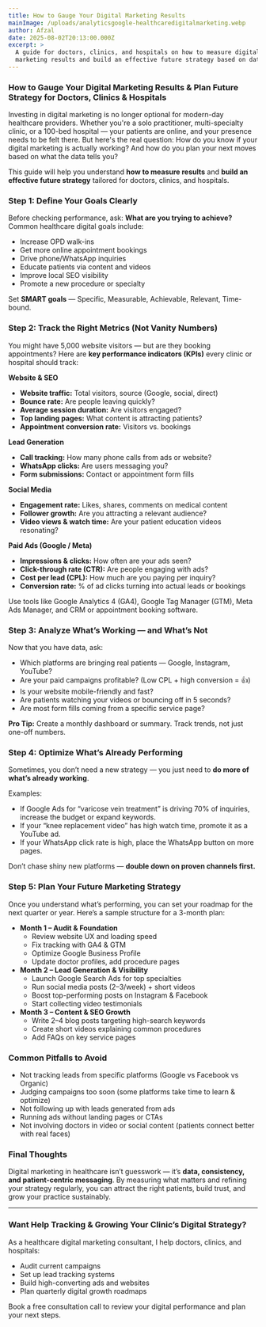 ```yaml
---
title: How to Gauge Your Digital Marketing Results
mainImage: /uploads/analyticsgoogle-healthcaredigitalmarketing.webp
author: Afzal
date: 2025-08-02T20:13:00.000Z
excerpt: >
  A guide for doctors, clinics, and hospitals on how to measure digital
  marketing results and build an effective future strategy based on data.
---
```


### How to Gauge Your Digital Marketing Results & Plan Future Strategy for Doctors, Clinics & Hospitals

Investing in digital marketing is no longer optional for modern-day healthcare providers. Whether you're a solo practitioner, multi-specialty clinic, or a 100-bed hospital — your patients are online, and your presence needs to be felt there. But here's the real question: How do you know if your digital marketing is actually working? And how do you plan your next moves based on what the data tells you?

This guide will help you understand **how to measure results** and **build an effective future strategy** tailored for doctors, clinics, and hospitals.

### Step 1: Define Your Goals Clearly

Before checking performance, ask: **What are you trying to achieve?** Common healthcare digital goals include:

* Increase OPD walk-ins
* Get more online appointment bookings
* Drive phone/WhatsApp inquiries
* Educate patients via content and videos
* Improve local SEO visibility
* Promote a new procedure or specialty

Set **SMART goals** — Specific, Measurable, Achievable, Relevant, Time-bound.

### Step 2: Track the Right Metrics (Not Vanity Numbers)

You might have 5,000 website visitors — but are they booking appointments? Here are **key performance indicators (KPIs)** every clinic or hospital should track:

**Website & SEO**

* **Website traffic:** Total visitors, source (Google, social, direct)
* **Bounce rate:** Are people leaving quickly?
* **Average session duration:** Are visitors engaged?
* **Top landing pages:** What content is attracting patients?
* **Appointment conversion rate:** Visitors vs. bookings

**Lead Generation**

* **Call tracking:** How many phone calls from ads or website?
* **WhatsApp clicks:** Are users messaging you?
* **Form submissions:** Contact or appointment form fills

**Social Media**

* **Engagement rate:** Likes, shares, comments on medical content
* **Follower growth:** Are you attracting a relevant audience?
* **Video views & watch time:** Are your patient education videos resonating?

**Paid Ads (Google / Meta)**

* **Impressions & clicks:** How often are your ads seen?
* **Click-through rate (CTR):** Are people engaging with ads?
* **Cost per lead (CPL):** How much are you paying per inquiry?
* **Conversion rate:** % of ad clicks turning into actual leads or bookings

Use tools like Google Analytics 4 (GA4), Google Tag Manager (GTM), Meta Ads Manager, and CRM or appointment booking software.

### Step 3: Analyze What’s Working — and What’s Not

Now that you have data, ask:

* Which platforms are bringing real patients — Google, Instagram, YouTube?
* Are your paid campaigns profitable? (Low CPL + high conversion = 👍)
* Is your website mobile-friendly and fast?
* Are patients watching your videos or bouncing off in 5 seconds?
* Are most form fills coming from a specific service page?

**Pro Tip:** Create a monthly dashboard or summary. Track trends, not just one-off numbers.

### Step 4: Optimize What’s Already Performing

Sometimes, you don’t need a new strategy — you just need to **do more of what’s already working**.

Examples:

* If Google Ads for “varicose vein treatment” is driving 70% of inquiries, increase the budget or expand keywords.
* If your “knee replacement video” has high watch time, promote it as a YouTube ad.
* If your WhatsApp click rate is high, place the WhatsApp button on more pages.

Don’t chase shiny new platforms — **double down on proven channels first.**

### Step 5: Plan Your Future Marketing Strategy

Once you understand what’s performing, you can set your roadmap for the next quarter or year. Here’s a sample structure for a 3-month plan:

* **Month 1 – Audit & Foundation**
  * Review website UX and loading speed
  * Fix tracking with GA4 & GTM
  * Optimize Google Business Profile
  * Update doctor profiles, add procedure pages
* **Month 2 – Lead Generation & Visibility**
  * Launch Google Search Ads for top specialties
  * Run social media posts (2–3/week) + short videos
  * Boost top-performing posts on Instagram & Facebook
  * Start collecting video testimonials
* **Month 3 – Content & SEO Growth**
  * Write 2–4 blog posts targeting high-search keywords
  * Create short videos explaining common procedures
  * Add FAQs on key service pages

### Common Pitfalls to Avoid

* Not tracking leads from specific platforms (Google vs Facebook vs Organic)
* Judging campaigns too soon (some platforms take time to learn & optimize)
* Not following up with leads generated from ads
* Running ads without landing pages or CTAs
* Not involving doctors in video or social content (patients connect better with real faces)

### Final Thoughts

Digital marketing in healthcare isn’t guesswork — it’s **data, consistency, and patient-centric messaging**. By measuring what matters and refining your strategy regularly, you can attract the right patients, build trust, and grow your practice sustainably.

***

### Want Help Tracking & Growing Your Clinic’s Digital Strategy?

As a healthcare digital marketing consultant, I help doctors, clinics, and hospitals:

* Audit current campaigns
* Set up lead tracking systems
* Build high-converting ads and websites
* Plan quarterly digital growth roadmaps

Book a free consultation call to review your digital performance and plan your next steps.
